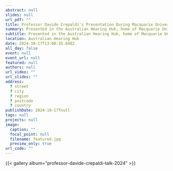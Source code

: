 ```yaml
---
abstract: null
slides: null
url_pdf: ""
title: Professor Davide Crepaldi's Presentation During Macquarie University Visit
summary: Presented in the Australian Hearing Hub, home of Macquarie University's School of Psychological Sciences (17 October 2024).
subtitle: Presented in the Australian Hearing Hub, home of Macquarie University's School of Psychological Sciences (17 October 2024).
location: Australian Hearing Hub
date: 2024-10-17T13:00:35.648Z
all_day: false
event: null
event_url: null
featured: null
authors: null
url_video: ""
url_slides: ""
address:
  ? street
  ? city
  ? region
  ? postcode
  ? country
publishDate: 2024-10-17Tnull
tags: null
projects: null
image:
  caption: ""
  focal_point: null
  filename: featured.jpg
  preview_only: true
url_code: ""
---
```


{{< gallery album="professor-davide-crepaldi-talk-2024" >}}
